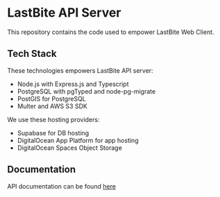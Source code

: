 # LastBite API Server

This repository contains the code used to empower
LastBite Web Client.

## Tech Stack

These technologies empowers LastBite API server:

- Node.js with Express.js and Typescript
- PostgreSQL with pgTyped and node-pg-migrate
- PostGIS for PostgreSQL
- Multer and AWS S3 SDK

We use these hosting providers:

- Supabase for DB hosting
- DigitalOcean App Platform for app hosting
- DigitalOcean Spaces Object Storage

## Documentation

API documentation can be found [here](https://www.postman.com/docking-module-administrator-83545122/workspace/lastbite/collection/33182005-a6bb3bbe-2cf6-4bc9-b749-f234dbe0269c?action=share&creator=33182005)
